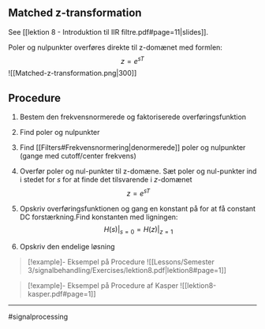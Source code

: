 ## Matched z-transformation
See [[lektion 8 - Introduktion til IIR filtre.pdf#page=11|slides]].

Poler og nulpunkter overføres direkte til z-domænet med formlen:
$$z = e^{sT}$$
![[Matched-z-transformation.png|300]]

## Procedure
1. Bestem den frekvensnormerede og faktoriserede overføringsfunktion
2. Find poler og nulpunkter
3. Find [[Filters#Frekvensnormering|denormerede]] poler og nulpunkter (gange med cutoff/center frekvens)
4. Overfør poler og nul-punkter til z-domæne. Sæt poler og nul-punkter ind i stedet for $s$ for at finde det tilsvarende i $z$-domænet
$$z=e^{sT}$$


6. Opskriv overføringsfunktionen og gang en konstant på for at få constant DC forstærkning.Find konstanten med ligningen:
$$H(s)|_{s=0} = H(z)|_{z=1}$$
7. Opskriv den endelige løsning

>[!example]- Eksempel på Procedure
>![[Lessons/Semester 3/signalbehandling/Exercises/lektion8.pdf|lektion8#page=1]]

>[!example]- Eksempel på Procedure af Kasper
>![[lektion8-kasper.pdf#page=1]]


---
#signalprocessing 
